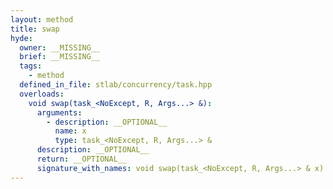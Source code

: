 ```yaml
---
layout: method
title: swap
hyde:
  owner: __MISSING__
  brief: __MISSING__
  tags:
    - method
  defined_in_file: stlab/concurrency/task.hpp
  overloads:
    void swap(task_<NoExcept, R, Args...> &):
      arguments:
        - description: __OPTIONAL__
          name: x
          type: task_<NoExcept, R, Args...> &
      description: __OPTIONAL__
      return: __OPTIONAL__
      signature_with_names: void swap(task_<NoExcept, R, Args...> & x)
---
```

